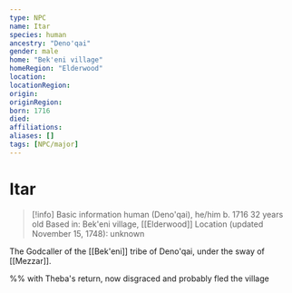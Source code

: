 ```yaml
---
type: NPC
name: Itar
species: human
ancestry: "Deno'qai"
gender: male
home: "Bek'eni village"
homeRegion: "Elderwood"
location: 
locationRegion: 
origin:
originRegion:
born: 1716
died: 
affiliations: 
aliases: []
tags: [NPC/major]
---
```

# Itar
>[!info] Basic information
>human (Deno'qai), he/him
>b. 1716
>32 years old
>Based in: Bek'eni village, [[Elderwood]]
>Location (updated November 15, 1748): unknown

The Godcaller of the [[Bek'eni]] tribe of Deno'qai, under the sway of [[Mezzar]].

%% with Theba's return, now disgraced and probably fled the village